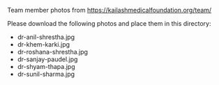 Team member photos from https://kailashmedicalfoundation.org/team/

Please download the following photos and place them in this directory:
- dr-anil-shrestha.jpg
- dr-khem-karki.jpg
- dr-roshana-shrestha.jpg
- dr-sanjay-paudel.jpg
- dr-shyam-thapa.jpg
- dr-sunil-sharma.jpg
